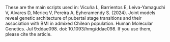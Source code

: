 These are the main scripts used in: Vicuña L, Barrientos E, Leiva-Yamaguchi V, Alvares D, Mericq V, Pereira A, Eyheramendy S. (2024). Joint models reveal genetic architecture of pubertal stage transitions and their association with BMI in admixed Chilean population. Human Molecular Genetics. Jul 9:ddae098. 
doi: 10.1093/hmg/ddae098. If you use them, please cite the article.

